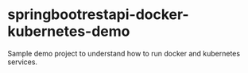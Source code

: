 # springbootrestapi-docker-kubernetes-demo
Sample demo project to understand how to run docker and kubernetes services.
